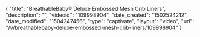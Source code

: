 {
    "title": "BreathableBaby&reg; Deluxe Embossed Mesh Crib Liners",
    "description": "",
    "videoid": "109998904",
    "date_created": "1502524212",
    "date_modified": "1504247456",
    "type": "captivate",
    "layout": "video",
    "url": "\/v\/breathablebaby-deluxe-embossed-mesh-crib-liners\/109998904"
}